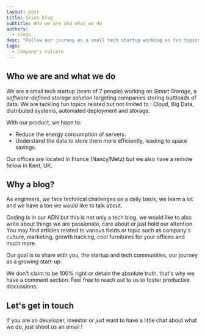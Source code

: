 ```yaml
---
layout: post
title: Skies blog
subtitle: Who we are and what we do
authors:
  - stego
desc: "Follow our journey as a small tech startup working on fun topics and sharing our work and interests."
tags:
  - Company's culture
---
```


## Who we are and what we do

We are a small tech startup (team of 7 people) working on *Smart Storage*, a *software-defined storage solution* targeting companies storing buttloads of data.
We are tackling fun topics related but not limited to : Cloud, Big Data, distributed systems, automated deployment and storage.

With our product, we hope to:

- Reduce the energy consumption of servers.
- Understand the data to store them more efficiently, leading to space savings.

Our offices are located in France (Nancy/Metz) but we also have a remote fellow in Kent, UK.

## Why a blog?

As engineers, we face technical challenges on a daily basis, we learn a lot and we have a ton we would like to talk about.

Coding is in our ADN but this is not only a tech blog, we would like to also write about things we are passionate, care about or just hold our attention. You may find articles related to various fields or topic such as company's culture, marketing, growth hacking, cool furnitures for your offices and much more.

Our goal is to share with you, the startup and tech communities, our journey as a growing start-up.

We don't claim to be 100% right or detain the absolute truth, that's why we have a comment section.
Feel free to reach out to us to foster productive discussions.

## Let's get in touch

If you are an developer, investor or just want to have a little chat about what we do, just shoot us an email !

